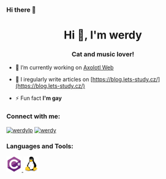 ### Hi there 👋

<h1 align="center">Hi 👋, I'm werdy</h1>
<h3 align="center">Cat and music lover!</h3>

- 🔭 I’m currently working on [Axolotl Web](https://github.com/werdylp/AxolotlWeb)

- 📝 I iregularly write articles on [https://blog.lets-study.cz/](https://blog.lets-study.cz/)

- ⚡ Fun fact **I'm gay**

<h3 align="left">Connect with me:</h3>
<p align="left">
<a href="https://twitter.com/werdylp" target="blank"><img align="center" src="https://raw.githubusercontent.com/rahuldkjain/github-profile-readme-generator/master/src/images/icons/Social/twitter.svg" alt="werdylp" height="30" width="40" /></a>
<a href="https://www.youtube.com/c/werdy" target="blank"><img align="center" src="https://raw.githubusercontent.com/rahuldkjain/github-profile-readme-generator/master/src/images/icons/Social/youtube.svg" alt="werdy" height="30" width="40" /></a>
</p>

<h3 align="left">Languages and Tools:</h3>
<p align="left"> <a href="https://www.w3schools.com/cs/" target="_blank" rel="noreferrer"> <img src="https://raw.githubusercontent.com/devicons/devicon/master/icons/csharp/csharp-original.svg" alt="csharp" width="40" height="40"/> </a> <a href="https://www.linux.org/" target="_blank" rel="noreferrer"> <img src="https://raw.githubusercontent.com/devicons/devicon/master/icons/linux/linux-original.svg" alt="linux" width="40" height="40"/> </a> </p>


